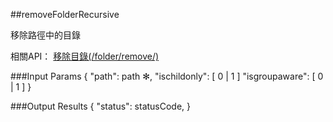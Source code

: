 ##removeFolderRecursive

移除路徑中的目錄

相關API：
[移除目錄(/folder/remove/)](https://creative.asuscloud.com/content/index.jsp?p=ffoperation&index=4&len=8&id=2&cid=3)

###Input Params
	{
		"path": path ✻,
		"ischildonly": [ 0 | 1 ]
		"isgroupaware": [ 0 | 1 ]
	}

###Output Results
	{
		"status": statusCode,
	}